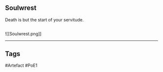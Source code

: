 ## Soulwrest
Death is but the start of your servitude.
##
![[Soulwrest.png]]

---
## Tags
#Artefact
#PoE1